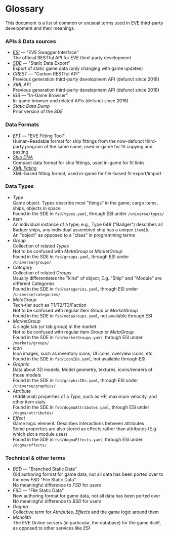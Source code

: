 # Glossary

This document is a list of common or unusual terms used in EVE third-party development and their meanings.

### APIs & Data sources

* [*ESI*](../services/esi/overview.md) — "EVE Swagger Interface"  
  The official RESTful API for EVE third-party development
* [*SDE*](../services/sde/index.md) — "Static Data Export"  
  Export of static game data (only changing with game updates)  
* *CREST* — "Carbon RESTful API"  
  Previous generation third-party development API (defunct since 2018)  
* *XML API*  
  Previous generation third-party development API (defunct since 2018)  
* *IGB* — "In-Game Browser"  
  In-game browser and related APIs (defunct since 2016)  
* *Static Data Dump*  
  Prior version of the *SDE*  

### Data Formats

* [*EFT*](./fitting.md#eft) — "EVE Fitting Tool"  
  Human-Readable format for ship fittings from the now-defunct third-party program of the same name, used in-game for fit copying and pasting 
* [*Ship DNA*](./fitting.md#dna)  
  Compact data format for ship fittings, used in-game for fit links
* [*XML Fitting*](./fitting.md#xml)  
  XML-based fitting format, used in-game for file-based fit export/import

### Data Types

* *Type*  
  Game object. Types describe most "things" in the game; cargo items, ships, objects in space  
  Found in the SDE in `fsd/types.yaml`, through ESI under `/universe/types/`  
* *Item*  
  An individual instance of a type; e.g., Type 648 ("Badger") describes all Badger ships, any individual assembled ship has a unique `itemID`.  
  An "object" as opposed to a "class" in programming terms  
* *Group*  
  Collection of related *Types*  
  Not to be confused with *MetaGroup* or *MarketGroup*  
  Found in the SDE in `fsd/groups.yaml`, through ESI under `/universe/groups/`  
* *Category*  
  Collection of related *Groups*  
  Usually differentiates the "kind" of object; E.g. "Ship" and "Module" are different Categories  
  Found in the SDE in `fsd/categories.yaml`, through ESI under `/universe/categories/`  
* *MetaGroup*  
  Tech-tier such as T1/T2/T3/Faction  
  Not to be confused with regular item *Group* or *MarketGroup*  
  Found in the SDE in `fsd/metaGroups.yaml`, not available through ESI  
* *MarketGroup*  
  A single tab (or tab group) in the market  
  Not to be confused with regular item *Group* or *MetaGroup*  
  Found in the SDE in `fsd/marketGroups.yaml`, through ESI under `/markets/groups/`  
* *Icon*  
  Icon images, such as inventory icons, UI icons, overview icons, etc.  
  Found in the SDE in `fsd/iconIDs.yaml`, not available through ESI  
* *Graphic*  
  Data about 3D models; Model geometry, textures, icons/renders of those models  
  Found in the SDE in `fsd/graphicIDs.yaml`, through ESI under `/universe/graphics/`  
* *Attribute*  
  (Additional) properties of a *Type*, such as HP, maximum velocity, and other item stats  
  Found in the SDE in `fsd/dogmaAttributes.yaml`, through ESI under `/dogma/attributes/`  
* *Effect*  
  Game logic element. Describes interactions between attributes  
  Some properties are also stored as effects rather than attributes (E.g. which slot a module uses)  
  Found in the SDE in `fsd/dogmaEffects.yaml`, through ESI under `/dogma/effects/`  

### Technical & other terms

* *BSD* — "Branched Static Data"  
  Old authoring format for game data, not all data has been ported over to the new *FSD* "File Static Data"  
  No meaningful difference to *FSD* for users  
* *FSD* — "File Static Data"  
  New authoring format for game data, not all data has been ported over  
  No meaningful difference to *BSD* for users  
* *Dogma*  
  Collective term for *Attributes*, *Effects* and the game logic around them  
* *Monolith*  
  The EVE Online servers (in particular, the database) for the game itself, as opposed to other services like *ESI*  
